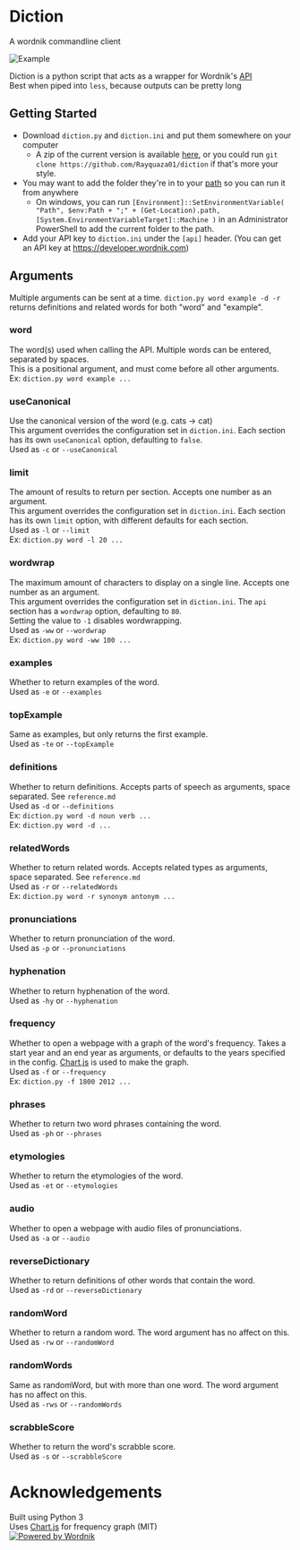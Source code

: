 # Diction
A wordnik commandline client

![Example](https://i.imgur.com/1tx0CbB.gif)

Diction is a python script that acts as a wrapper for Wordnik's [API](https://developer.wordnik.com)  
Best when piped into `less`, because outputs can be pretty long

## Getting Started
 * Download `diction.py` and `diction.ini` and put them somewhere on your computer
   * A zip of the current version is available [here](https://github.com/Rayquaza01/diction/archive/master.zip), or you could run `git clone https://github.com/Rayquaza01/diction` if that's more your style.
 * You may want to add the folder they're in to your [path](https://en.wikipedia.org/wiki/PATH_(variable)) so you can run it from anywhere
   * On windows, you can run `[Environment]::SetEnvironmentVariable( "Path", $env:Path + ";" + (Get-Location).path, [System.EnvironmentVariableTarget]::Machine )` in an Administrator PowerShell to add the current folder to the path.
 * Add your API key to `diction.ini` under the `[api]` header. (You can get an API key at https://developer.wordnik.com)

## Arguments
Multiple arguments can be sent at a time. `diction.py word example -d -r` returns definitions and related words for both "word" and "example".
### word
The word(s) used when calling the API. Multiple words can be entered, separated by spaces.  
This is a positional argument, and must come before all other arguments.  
Ex: `diction.py word example ...`
### useCanonical
Use the canonical version of the word (e.g. cats -> cat)  
This argument overrides the configuration set in `diction.ini`. Each section has its own `useCanonical` option, defaulting to `false`.  
Used as `-c` or `--useCanonical`
### limit
The amount of results to return per section. Accepts one number as an argument.  
This argument overrides the configuration set in `diction.ini`. Each section has its own `limit` option, with different defaults for each section.  
Used as `-l` or `--limit`  
Ex: `diction.py word -l 20 ...`
### wordwrap
The maximum amount of characters to display on a single line. Accepts one number as an argument.  
This argument overrides the configuration set in `diction.ini`. The `api` section has a `wordwrap` option, defaulting to `80`.  
Setting the value to `-1` disables wordwrapping.  
Used as `-ww` or `--wordwrap`  
Ex: `diction.py word -ww 100 ...`
### examples
Whether to return examples of the word.  
Used as `-e` or `--examples`
### topExample
Same as examples, but only returns the first example.  
Used as `-te` or `--topExample`
### definitions
Whether to return definitions. Accepts parts of speech as arguments, space separated. See `reference.md`  
Used as `-d` or `--definitions`  
Ex: `diction.py word -d noun verb ...`  
Ex: `diction.py word -d ...`
### relatedWords
Whether to return related words. Accepts related types as arguments, space separated. See `reference.md`  
Used as `-r` or `--relatedWords`  
Ex: `diction.py word -r synonym antonym ...`
### pronunciations
Whether to return pronunciation of the word.  
Used as `-p` or `--pronunciations`
### hyphenation
Whether to return hyphenation of the word.  
Used as `-hy` or `--hyphenation`
### frequency
Whether to open a webpage with a graph of the word's frequency. Takes a start year and an end year as arguments, or defaults to the years specified in the config.  [Chart.js](https://www.chartjs.org) is used to make the graph.  
Used as `-f` or `--frequency`  
Ex: `diction.py -f 1800 2012 ...`
### phrases
Whether to return two word phrases containing the word.  
Used as `-ph` or `--phrases`
### etymologies
Whether to return the etymologies of the word.  
Used as `-et` or `--etymologies`
### audio
Whether to open a webpage with audio files of pronunciations.  
Used as `-a` or `--audio`
### reverseDictionary
Whether to return definitions of other words that contain the word.  
Used as `-rd` or `--reverseDictionary`
### randomWord
Whether to return a random word. The word argument has no affect on this.
Used as `-rw` or `--randomWord`
### randomWords
Same as randomWord, but with more than one word. The word argument has no affect on this.  
Used as `-rws` or `--randomWords`
### scrabbleScore
Whether to return the word's scrabble score.  
Used as `-s` or `--scrabbleScore`
# Acknowledgements
Built using Python 3  
Uses [Chart.js](https://www.chartjs.org) for frequency graph (MIT)  
[![Powered by Wordnik](https://www.wordnik.com/img/wordnik_badge_a1.png)](https://wordnik.com)
